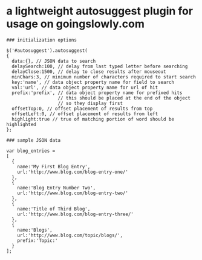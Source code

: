 # a lightweight autosuggest plugin for usage on goingslowly.com

    ### initialization options
    
    $('#autosuggest').autosuggest(
    {
      data:{}, // JSON data to search
      delaySearch:100, // delay from last typed letter before searching
      delayClose:1500, // delay to close results after mouseout
      minChars:3, // minimum number of characters required to start search
      key:'name', // data object property name for field to search
      val:'url', // data object property name for url of hit
      prefix:'prefix', // data object property name for prefixed hits
                       // this should be placed at the end of the object
                       // so they display first
      offsetTop:0, // offset placement of results from top
      offsetLeft:0, // offset placement of results from left
      highlight:true // true of matching portion of word should be highlighted
    };
    
    ### sample JSON data

    var blog_entries =
    [
      {
        name:'My First Blog Entry',
        url:'http://www.blog.com/blog-entry-one/'
      },
      {
        name:'Blog Entry Number Two',
        url:'http://www.blog.com/blog-entry-two/'
      },
      {
        name:'Title of Third Blog',
        url:'http://www.blog.com/blog-entry-three/'
      },
      {
        name:'Blogs',
        url:'http://www.blog.com/topic/blogs/',
        prefix:'Topic:'
      }
    ];